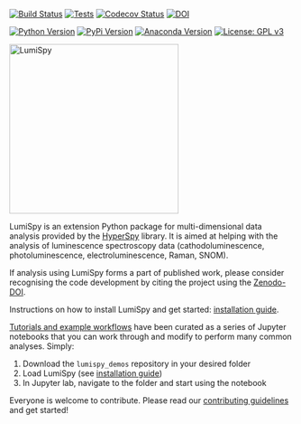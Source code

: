 [![Build Status](https://dev.azure.com/Lumispy/lumispy/_apis/build/status/LumiSpy.lumispy?branchName=main)](https://dev.azure.com/Lumispy/lumispy/_build/latest?definitionId=3&branchName=main)
[![Tests](https://github.com/lumispy/lumispy/workflows/Tests/badge.svg)](https://github.com/lumispy/lumispy/actions)
[![Codecov Status](https://codecov.io/gh/lumispy/lumispy/branch/main/graph/badge.svg?token=8ZFX8X4Z1I)](https://codecov.io/gh/lumispy/lumispy)
[![DOI](https://zenodo.org/badge/DOI/10.5281/zenodo.4640445.svg)](https://doi.org/10.5281/zenodo.4640445)

[![Python Version](https://img.shields.io/pypi/pyversions/lumispy.svg?style=flat)](https://pypi.python.org/pypi/lumispy)
[![PyPi Version](http://img.shields.io/pypi/v/lumispy.svg?style=flat)](https://pypi.python.org/pypi/lumispy)
[![Anaconda Version](https://anaconda.org/conda-forge/lumispy/badges/version.svg)](https://anaconda.org/conda-forge/lumispy)
[![License: GPL v3](https://img.shields.io/badge/License-GPLv3-blue.svg)](https://www.gnu.org/licenses/gpl-3.0)


<img src="https://github.com/LumiSpy/lumispy/raw/main/doc/media/logo_rec_april21.svg" width="300" alt="LumiSpy">

LumiSpy is an extension Python package for multi-dimensional data analysis 
provided by the [HyperSpy](http://hyperspy.org) library. It is aimed at helping 
with the analysis of luminescence spectroscopy data (cathodoluminescence, 
photoluminescence, electroluminescence, Raman, SNOM).

If analysis using LumiSpy forms a part of published work, please consider 
recognising the code development by citing the project using the [Zenodo-DOI](https://doi.org/10.5281/zenodo.4640445).

Instructions on how to install LumiSpy and get started: [installation guide](INSTALLATION.md).

[Tutorials and example workflows](https://github.com/lumispy/lumispy-demos)
have been curated as a series of Jupyter notebooks that you can work through 
and modify to perform many common analyses. Simply:

1. Download the `lumispy_demos` repository in your desired folder
2. Load LumiSpy (see [installation guide](INSTALLATION.md))
3. In Jupyter lab, navigate to the folder and start using the notebook

Everyone is welcome to contribute. Please read our
[contributing guidelines](.github/CONTRIBUTING.md) and get started!
